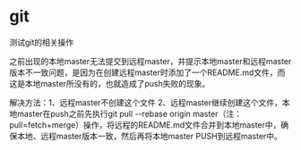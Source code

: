 # git
测试git的相关操作

  之前出现的本地master无法提交到远程master，并提示本地master和远程master版本不一致问题，是因为在创建远程master时添加了一个README.md文件，而这是本地master所没有的，也就造成了push失败的现象。 
  
  解决方法：1、远程master不创建这个文件 2、远程master继续创建这个文件，本地master在push之前先执行git pull --rebase origin master（注：pull=fetch+merge）操作，将远程的README.md文件合并到本地master中，确保本地、远程master版本一致，然后再将本地master PUSH到远程master中。

